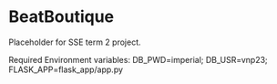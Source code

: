 # BeatBoutique
Placeholder for SSE term 2 project.

Required Environment variables:
DB_PWD=imperial;
DB_USR=vnp23;
FLASK_APP=flask_app/app.py